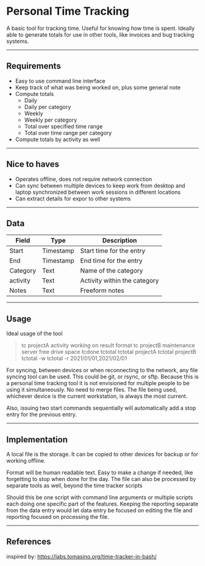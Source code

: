 Personal Time Tracking
======================

A basic tool for tracking time.  Useful for knowing how time is spent.  Ideally able to generate totals for use in other tools, like invoices and bug tracking systems.

------------
Requirements
------------

- Easy to use command line interface
- Keep track of what was being worked on, plus some general note
- Compute totals
    - Daily
    - Daily per category
    - Weekly
    - Weekly per category
    - Total over specified time range
    - Total over time range per category
- Compute totals by activity as well

-------------
Nice to haves
-------------

- Operates offline, does not require network connection
- Can sync between multiple devices to keep work from desktop and laptop synchronized between work sessions in different locations
- Can extract details for expor to other systems

----
Data
----

| Field | Type | Description |
| ----- | ---- | ----------- |
| Start | Timestamp | Start time for the entry |
| End   | Timestamp | End time for the entry |
| Category | Text | Name of the category |
| activity | Text | Activity within the category |
| Notes | Text | Freeform notes |

-----
Usage
-----

Ideal usage of the tool

> tc projectA activity working on result format
> tc projectB maintenance server free drive space
> tcdone
> tctotal
> tctotal projectA
> tctotal projectB
> tctotal -w
> tctotal -r 2021/01/01,2021/02/01

For syncing, between devices or when reconnecting to the network, any file syncing tool can be used.  This could be git, or rsync, or sftp.  Because this is a personal time tracking tool it is not envisioned for multiple people to be using it simultaneously.  No need to merge files.  The file being used, whichever device is the current workstation, is always the most current.

Also, issuing two start commands sequentially will automatically add a stop entry for the previous entry.


--------------
Implementation
--------------
A local file is the storage.  It can be copied to other devices for backup or for working offline.

Format will be human readable text.  Easy to make a change if needed, like forgetting to stop when done for the day.  The file can also be processed by separate tools as well, beyond the time tracker scripts

Should this be one script with command line arguments or multiple scripts each doing one specific part of the features.  Keeping the reporting separate from the data entry would let data entry be focused on editing the file and reporting focused on processing the file.

----------
References
----------
inspired by:  https://labs.tomasino.org/time-tracker-in-bash/
